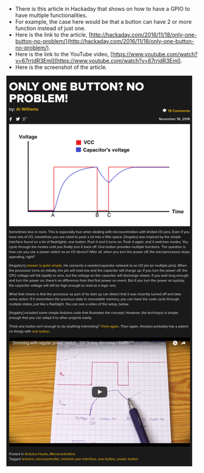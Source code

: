 * There is this article in Hackaday that shows on how to have a GPIO to have multiple functionalities.
* For example, the case here would be that a button can have 2 or more function instead of just one.
* Here is the link to the article, [http://hackaday.com/2016/11/18/only-one-button-no-problem/](http://hackaday.com/2016/11/18/only-one-button-no-problem/).
* Here is the link to the YouTube video, [https://www.youtube.com/watch?v=67rrjdR3EmI](https://www.youtube.com/watch?v=67rrjdR3EmI).
* Here is the screenshot of the article.

![./20161119-1929-gmt+2-one-button-multiple-function-with-gpio-1.png](./20161119-1929-gmt+2-one-button-multiple-function-with-gpio-1.png)